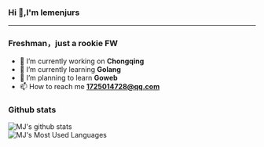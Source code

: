 ### Hi 👋,I'm lemenjurs
-------------------------------------------------------------
### Freshman，just a rookie FW
 - 🔭 I’m currently working on **Chongqing**<br>
 - 🌱 I’m currently learning **Golang**<br>
 - 🌴 I’m planning to learn **Goweb**<br>
 - 📫 How to reach me **1725014728@qq.com**<br>
 ### Github stats
 ![MJ's github stats](https://github-readme-stats.vercel.app/api?username=MJgopher&show_icons=true&theme=radical)<br>
 ![MJ's Most Used Languages](https://github-readme-stats.vercel.app/api/top-langs/?username=MJgopher&hide=html,css,Golang,Java&langs_count=8&layout=compact&card_width=445)
 

